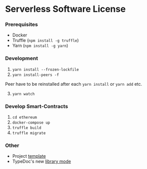 # Serverless Software License

### Prerequisites

- Docker
- Truffle (`npm install -g truffle`)
- Yarn (`npm install -g yarn`)

### Development

1. `yarn install --frozen-lockfile`
2. `yarn install-peers -f`

Peer have to be reinstalled after each `yarn install` or `yarn add` etc.

3. `yarn watch`

### Develop Smart-Contracts

1. `cd ethereum`
2. `docker-compose up`
3. `truffle build`
4. `truffle migrate`

### Other

- Project [template](https://github.com/niksauer/typescript-library-starter)
- TypeDoc's new [library mode](https://github.com/TypeStrong/typedoc/pull/1184#issuecomment-630552403)
